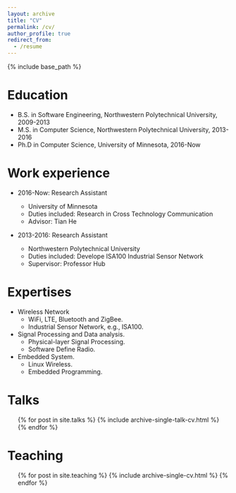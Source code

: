 ```yaml
---
layout: archive
title: "CV"
permalink: /cv/
author_profile: true
redirect_from:
  - /resume
---
```


{% include base_path %}

Education
======
* B.S. in Software Engineering, Northwestern Polytechnical University, 2009-2013
* M.S. in Computer Science, Northwestern Polytechnical University, 2013-2016
* Ph.D in Computer Science, University of Minnesota, 2016-Now

Work experience
======
* 2016-Now: Research Assistant
  * University of Minnesota
  * Duties included: Research in Cross Technology Communication
  * Advisor: Tian He

* 2013-2016: Research Assistant
  * Northwestern Polytechnical University
  * Duties included: Develope ISA100 Industrial Sensor Network 
  * Supervisor: Professor Hub
  
Expertises
======
* Wireless Network
  * WiFi, LTE, Bluetooth and ZigBee.
  * Industrial Sensor Network, e.g., ISA100.
* Signal Processing and Data analysis.
  * Physical-layer Signal Processing.
  * Software Define Radio.
* Embedded System.
  * Linux Wireless. 
  * Embedded Programming.

Talks
======
  <ul>{% for post in site.talks %}
    {% include archive-single-talk-cv.html %}
  {% endfor %}</ul>
  
Teaching
======
  <ul>{% for post in site.teaching %}
    {% include archive-single-cv.html %}
  {% endfor %}</ul>
  

